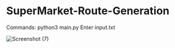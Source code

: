 # SuperMarket-Route-Generation

Commands:
python3 main.py
Enter input<number>.txt


![Screenshot (7)](https://user-images.githubusercontent.com/59200437/190604311-d04eb964-68a9-4e3a-a85f-2c4b668a72da.png)
